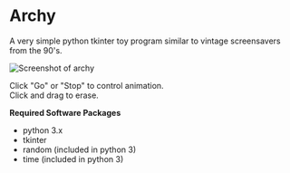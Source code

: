 # Archy
A very simple python tkinter toy program similar to vintage screensavers from the 90's.

![Screenshot of archy](./screenshot.png "Screenshot1") 


Click "Go" or "Stop" to control animation.  
Click and drag to erase.


**Required Software Packages**

* python 3.x
* tkinter
* random   (included in python 3)
* time     (included in python 3)

